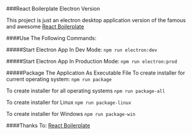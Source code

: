 ###React Boilerplate Electron Version

This project is just an electron desktop application version of the famous and awesome [React Boilerplate](https://github.com/react-boilerplate/react-boilerplate "React Boilerplate")

####Use The Following Commands:

#####Start Electron App In Dev Mode:
`npm run electron:dev`

#####Start Electron App In Production Mode:
`npm run electron:prod`

#####Package The Application As Executable File
To create installer for current operating system:
`npm run package`

To create installer for all operating systems
`npm run package-all`

To create installer for Linux
`npm run package-linux`

To create installer for Windows
`npm run package-win`

####Thanks To:
[React Boilerplate](https://github.com/react-boilerplate/react-boilerplate "React Boilerplate")
